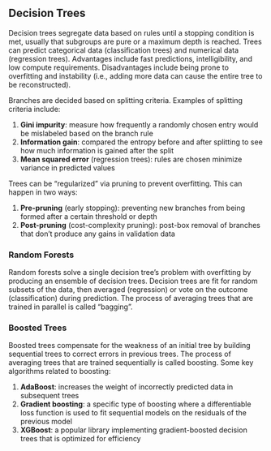 
## Decision Trees
Decision trees segregate data based on rules until a stopping condition is met, usually that subgroups are pure or a maximum depth is reached. Trees can predict categorical data (classification trees) and numerical data (regression trees). Advantages include fast predictions, intelligibility, and low compute requirements. Disadvantages include being prone to overfitting and instability (i.e., adding more data can cause the entire tree to be reconstructed).

Branches are decided based on splitting criteria. Examples of splitting criteria include:
1. **Gini impurity**: measure how frequently a randomly chosen entry would be mislabeled based on the branch rule
2. **Information gain**: compared the entropy before and after splitting to see how much information is gained after the split
3. **Mean squared error** (regression trees): rules are chosen minimize variance in predicted values

Trees can be “regularized” via pruning to prevent overfitting. This can happen in two ways:
1. **Pre-pruning** (early stopping): preventing new branches from being formed after a certain threshold or depth
2. **Post-pruning** (cost-complexity pruning): post-box removal of branches that don’t produce any gains in validation data
### Random Forests
Random forests solve a single decision tree’s problem with overfitting by producing an ensemble of decision trees. Decision trees are fit for random subsets of the data, then averaged (regression) or vote on the outcome (classification) during prediction. The process of averaging trees that are trained in parallel is called “bagging”.

### Boosted Trees
Boosted trees compensate for the weakness of an initial tree by building sequential trees to correct errors in previous trees. The process of averaging trees that are trained sequentially is called boosting. Some key algorithms related to boosting: 
1. **AdaBoost**: increases the weight of incorrectly predicted data in subsequent trees
2. **Gradient boosting**: a specific type of boosting where a differentiable loss function is used to fit sequential models on the residuals of the previous model
3. **XGBoost**: a popular library implementing gradient-boosted decision trees that is optimized for efficiency

